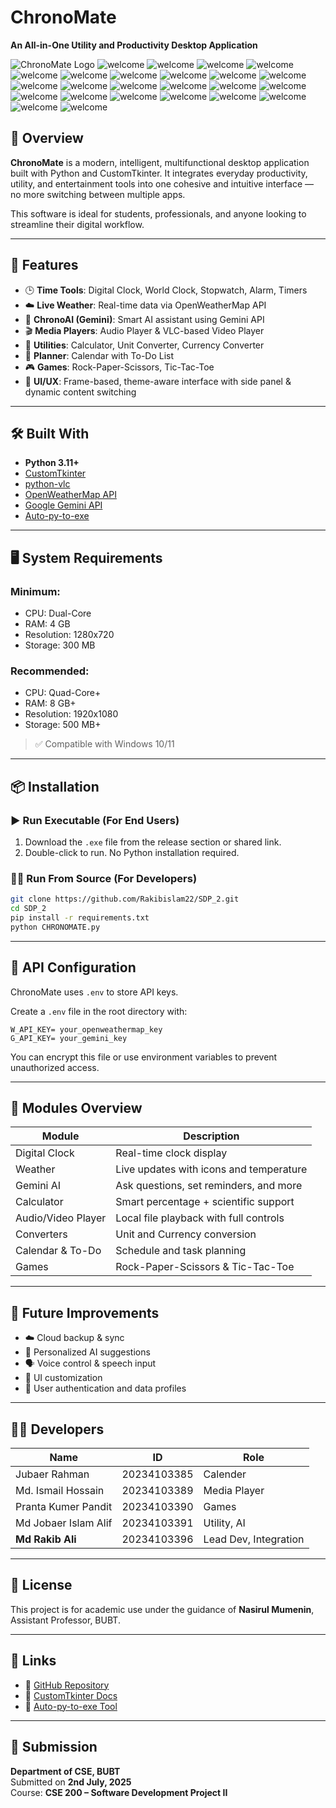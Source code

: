 # ChronoMate

**An All-in-One Utility and Productivity Desktop Application**

![ChronoMate Logo](https://github.com/Rakibislam22/SDP_2/blob/main/image/chronomate.png) <!-- Optional image -->
![welcome](https://github.com/Rakibislam22/ChronoMate/blob/main/Chrono_Image/1.png)
![welcome](https://github.com/Rakibislam22/ChronoMate/blob/main/Chrono_Image/2.png)
![welcome](https://github.com/Rakibislam22/ChronoMate/blob/main/Chrono_Image/3.png)
![welcome](https://github.com/Rakibislam22/ChronoMate/blob/main/Chrono_Image/4.png)
![welcome](https://github.com/Rakibislam22/ChronoMate/blob/main/Chrono_Image/5.png)
![welcome](https://github.com/Rakibislam22/ChronoMate/blob/main/Chrono_Image/6.png)
![welcome](https://github.com/Rakibislam22/ChronoMate/blob/main/Chrono_Image/7.png)
![welcome](https://github.com/Rakibislam22/ChronoMate/blob/main/Chrono_Image/8.png)
![welcome](https://github.com/Rakibislam22/ChronoMate/blob/main/Chrono_Image/9.png)
![welcome](https://github.com/Rakibislam22/ChronoMate/blob/main/Chrono_Image/10.png)
![welcome](https://github.com/Rakibislam22/ChronoMate/blob/main/Chrono_Image/11.png)
![welcome](https://github.com/Rakibislam22/ChronoMate/blob/main/Chrono_Image/12.png)
![welcome](https://github.com/Rakibislam22/ChronoMate/blob/main/Chrono_Image/13.png)
![welcome](https://github.com/Rakibislam22/ChronoMate/blob/main/Chrono_Image/14.png)
![welcome](https://github.com/Rakibislam22/ChronoMate/blob/main/Chrono_Image/15.png)
![welcome](https://github.com/Rakibislam22/ChronoMate/blob/main/Chrono_Image/16.png)
![welcome](https://github.com/Rakibislam22/ChronoMate/blob/main/Chrono_Image/17.png)
![welcome](https://github.com/Rakibislam22/ChronoMate/blob/main/Chrono_Image/18.png)
![welcome](https://github.com/Rakibislam22/ChronoMate/blob/main/Chrono_Image/19.png)
![welcome](https://github.com/Rakibislam22/ChronoMate/blob/main/Chrono_Image/20.png)
![welcome](https://github.com/Rakibislam22/ChronoMate/blob/main/Chrono_Image/21.png)
![welcome](https://github.com/Rakibislam22/ChronoMate/blob/main/Chrono_Image/22.png)
![welcome](https://github.com/Rakibislam22/ChronoMate/blob/main/Chrono_Image/23.png)
![welcome](https://github.com/Rakibislam22/ChronoMate/blob/main/Chrono_Image/24.png)

## 🔹 Overview

**ChronoMate** is a modern, intelligent, multifunctional desktop application built with Python and CustomTkinter. It integrates everyday productivity, utility, and entertainment tools into one cohesive and intuitive interface — no more switching between multiple apps.

This software is ideal for students, professionals, and anyone looking to streamline their digital workflow.

---

## 🚀 Features

- 🕒 **Time Tools**: Digital Clock, World Clock, Stopwatch, Alarm, Timers
- ☁️ **Live Weather**: Real-time data via OpenWeatherMap API
- 🤖 **ChronoAI (Gemini)**: Smart AI assistant using Gemini API
- 🎬 **Media Players**: Audio Player & VLC-based Video Player
- 🧮 **Utilities**: Calculator, Unit Converter, Currency Converter
- 📅 **Planner**: Calendar with To-Do List
- 🎮 **Games**: Rock-Paper-Scissors, Tic-Tac-Toe
- 🎨 **UI/UX**: Frame-based, theme-aware interface with side panel & dynamic content switching

---

## 🛠️ Built With

- **Python 3.11+**
- [CustomTkinter](https://customtkinter.tomschimansky.com/)
- [python-vlc](https://wiki.videolan.org/Python_bindings/)
- [OpenWeatherMap API](https://openweathermap.org/api)
- [Google Gemini API](https://ai.google.dev)
- [Auto-py-to-exe](https://github.com/brentvollebregt/auto-py-to-exe)

---

## 🖥️ System Requirements

### Minimum:
- CPU: Dual-Core
- RAM: 4 GB
- Resolution: 1280x720
- Storage: 300 MB

### Recommended:
- CPU: Quad-Core+
- RAM: 8 GB+
- Resolution: 1920x1080
- Storage: 500 MB+

> ✅ Compatible with Windows 10/11

---

## 📦 Installation

### ▶️ Run Executable (For End Users)

1. Download the `.exe` file from the release section or shared link.
2. Double-click to run. No Python installation required.

### 🧑‍💻 Run From Source (For Developers)

```bash
git clone https://github.com/Rakibislam22/SDP_2.git
cd SDP_2
pip install -r requirements.txt
python CHRONOMATE.py
```

---

## 🔐 API Configuration

ChronoMate uses `.env` to store API keys.

Create a `.env` file in the root directory with:

```env
W_API_KEY= your_openweathermap_key
G_API_KEY= your_gemini_key
```

You can encrypt this file or use environment variables to prevent unauthorized access.

---

## 📘 Modules Overview

| Module              | Description                            |
|---------------------|----------------------------------------|
| Digital Clock       | Real-time clock display                |
| Weather             | Live updates with icons and temperature |
| Gemini AI           | Ask questions, set reminders, and more |
| Calculator          | Smart percentage + scientific support  |
| Audio/Video Player  | Local file playback with full controls |
| Converters          | Unit and Currency conversion           |
| Calendar & To-Do    | Schedule and task planning             |
| Games               | Rock-Paper-Scissors & Tic-Tac-Toe      |


---

## 🔮 Future Improvements

- ☁️ Cloud backup & sync
- 🧠 Personalized AI suggestions
- 🗣️ Voice control & speech input
- 🎨 UI customization
- 🔐 User authentication and data profiles

---

## 🧑‍💻 Developers

| Name                   | ID           | Role          |
|------------------------|--------------|---------------|
| Jubaer Rahman          | 20234103385  | Calender      |
| Md. Ismail Hossain     | 20234103389  | Media Player  |
| Pranta Kumer Pandit    | 20234103390  | Games         |
| Md Jobaer Islam Alif   | 20234103391  | Utility, AI   |
| **Md Rakib Ali**       | 20234103396  | Lead Dev, Integration |

---

## 📜 License

This project is for academic use under the guidance of **Nasirul Mumenin**, Assistant Professor, BUBT.

---

## 🔗 Links

- 🔗 [GitHub Repository](https://github.com/Rakibislam22/SDP_2)
- 📘 [CustomTkinter Docs](https://customtkinter.tomschimansky.com/documentation/)
- 🔧 [Auto-py-to-exe Tool](https://github.com/brentvollebregt/auto-py-to-exe)

---

## 📅 Submission

**Department of CSE, BUBT**  
Submitted on **2nd July, 2025**  
Course: **CSE 200 – Software Development Project II**
